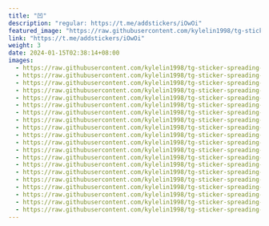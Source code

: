 ```yaml
---
title: "凹"
description: "regular: https://t.me/addstickers/iOwOi"
featured_image: "https://raw.githubusercontent.com/kylelin1998/tg-sticker-spreading-worldwide-images/main/img/9fe6c13a-9fee-4833-9930-abae4b3cd70e.jpg"
link: "https://t.me/addstickers/iOwOi"
weight: 3
date: 2024-01-15T02:38:14+08:00
images:
  - https://raw.githubusercontent.com/kylelin1998/tg-sticker-spreading-worldwide-images/main/img/9fe6c13a-9fee-4833-9930-abae4b3cd70e.jpg
  - https://raw.githubusercontent.com/kylelin1998/tg-sticker-spreading-worldwide-images/main/img/02a49a8f-74d9-49b8-8b68-bc282874d42e.jpg
  - https://raw.githubusercontent.com/kylelin1998/tg-sticker-spreading-worldwide-images/main/img/78e1e500-b2f5-4b6f-8ee5-da740ebfb5ba.jpg
  - https://raw.githubusercontent.com/kylelin1998/tg-sticker-spreading-worldwide-images/main/img/7840752b-17c1-4bbd-80af-44f24ec41abc.jpg
  - https://raw.githubusercontent.com/kylelin1998/tg-sticker-spreading-worldwide-images/main/img/1716f55d-6406-4c2f-87ed-84e57368bb53.jpg
  - https://raw.githubusercontent.com/kylelin1998/tg-sticker-spreading-worldwide-images/main/img/ec703aab-bb4b-40ec-a192-66b0430b7066.jpg
  - https://raw.githubusercontent.com/kylelin1998/tg-sticker-spreading-worldwide-images/main/img/dd0bf9c0-477f-4199-913d-fa62db44f8d6.jpg
  - https://raw.githubusercontent.com/kylelin1998/tg-sticker-spreading-worldwide-images/main/img/90e04e8b-e171-4339-bb7a-81500861aa30.jpg
  - https://raw.githubusercontent.com/kylelin1998/tg-sticker-spreading-worldwide-images/main/img/844e1d20-6a36-42d3-8e1c-96932cd58cd9.jpg
  - https://raw.githubusercontent.com/kylelin1998/tg-sticker-spreading-worldwide-images/main/img/6083f8ee-6e14-491b-b5f6-f6cb58ea4b1a.jpg
  - https://raw.githubusercontent.com/kylelin1998/tg-sticker-spreading-worldwide-images/main/img/aee9744c-2da9-443b-80c7-8647d6ae2967.jpg
  - https://raw.githubusercontent.com/kylelin1998/tg-sticker-spreading-worldwide-images/main/img/d04b78f0-649c-4885-ac0e-d7805d8ef9c5.jpg
  - https://raw.githubusercontent.com/kylelin1998/tg-sticker-spreading-worldwide-images/main/img/ccf71172-9379-463b-8f41-70755a269acd.jpg
  - https://raw.githubusercontent.com/kylelin1998/tg-sticker-spreading-worldwide-images/main/img/53ff11cc-7f26-4bb1-9795-1330638f3e2f.jpg
  - https://raw.githubusercontent.com/kylelin1998/tg-sticker-spreading-worldwide-images/main/img/fe96714f-ad47-4879-9178-c3b2516a268d.jpg
  - https://raw.githubusercontent.com/kylelin1998/tg-sticker-spreading-worldwide-images/main/img/81d11970-51bd-46da-947b-59c97342edbe.jpg
  - https://raw.githubusercontent.com/kylelin1998/tg-sticker-spreading-worldwide-images/main/img/84092032-14a2-4cd4-b164-9c5779f7498a.jpg
  - https://raw.githubusercontent.com/kylelin1998/tg-sticker-spreading-worldwide-images/main/img/5d07fc4b-e1c9-4ab1-96e7-70502f9b9d7f.jpg
  - https://raw.githubusercontent.com/kylelin1998/tg-sticker-spreading-worldwide-images/main/img/45b546e4-1b18-42ab-8a23-2164c83901fd.jpg
  - https://raw.githubusercontent.com/kylelin1998/tg-sticker-spreading-worldwide-images/main/img/800a2062-b674-4ce3-b403-1f2a7b97371f.jpg
---
```

